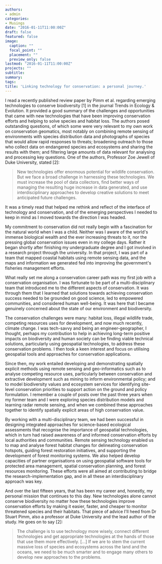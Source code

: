 ```yaml
---
authors:
- admin
categories:
- Musings
date: "2016-01-11T11:00:00Z"
draft: false
featured: false
image:
  caption: ""
  focal_point: ""
  placement: ""
  preview_only: false
lastmod: "2016-01-11T11:00:00Z"
projects: ""
subtitle:
summary:
tags:
title: 'Linking technology for conservation: a personal journey.'
---
```

I read a recently published review paper by Pimm et al. regarding emerging technologies to conserve biodiversity [1] in the journal Trends in Ecology & Evolution. It provided a good summary of the challenges and opportunities that came with new technologies that have been improving conservation efforts and helping to solve species and habitat loss. The authors posed outstanding questions, of which some were very relevant to my own work on conservation geomatics, most notably on combining remote sensing of environments with species distribution data and photographs of species that would allow rapid responses to threats; broadening outreach to those who collect data on endangered species and ecosystems and sharing the results with them; and filtering large amounts of data relevant for analysing and processing key questions. One of the authors, Professor Zoe Jewell of Duke University, stated [2]:

> New technologies offer enormous potential for wildlife conservation. But we face a broad challenge in harnessing these technologies. We must increase the pool of data collectors, find better ways of managing the resulting huge increase in data generated, and use interdisciplinary approaches to develop creative solutions to meet anticipated future challenges.

It was a timely read that helped me rethink and reflect of the interface of technology and conservation, and of the emerging perspectives I needed to keep in mind as I moved towards the direction I was headed.

My commitment to conservation did not really begin with a fascination for the natural world when I was a child. Neither was I aware of the world's immense biological wealth and the ever increasing threats to it, nor the pressing global conservation issues even in my college days. Rather it began shortly after finishing my undergraduate degree and I got involved in a research project through the university. In that project, I was part of a team that mapped coastal habitats using remote sensing data, and the maps and information we generated fed into improving the government's fisheries management efforts.

What really set me along a conservation career path was my first job with a conservation organisation. I was fortunate to be part of a multi-disciplinary team that introduced me to the different aspects of conservation. It was through them that I learned that solutions towards achieving conservation success needed to be grounded on good science, led to empowered communities, and considered human well-being. It was here that I became genuinely concerned about the state of our environment and biodiversity.

The conservation challenges were many: habitat loss, illegal wildlife trade, competing resources uses for development, and now much recently, climate change. I was tech-savvy and being an engineer-geographer, I thought, perhaps my contribution to help in achieving long-term positive impacts on biodiversity and human society can be finding viable technical solutions, particularly using geospatial technologies, to address these conservation problems. I then took a keen interest and focus on utilising geospatial tools and approaches for conservation applications.

Since then, my work entailed developing and demonstrating spatially explicit methods using remote sensing and geo-informatics such as to analyse competing resource uses, particularly between conservation and extractive development such as mining to inform environmental policy; and to model biodiversity values and ecosystem services for identifying site-level conservation priorities to support action on the ground and policy formulation. I remember a couple of posts over the past three years when my former team and I were exploring species distribution models and learning radar remote sensing, and when we combined these approaches together to identify spatially explicit areas of high conservation value.

By working with a multi-disciplinary team, we had been successful in designing integrated approaches for science-based ecological assessments that recognise the importance of geospatial technologies, which in turn had raised awareness of and informed conservation efforts by local authorities and communities. Remote sensing technology enabled us to map and analyse forest habitat changes for delineating conservation hotspots, guiding forest restoration initiatives, and supporting the development of forest monitoring systems. We also helped develop capacities of partner organisations on using geospatial software tools for protected area management, spatial conservation planning, and forest resources monitoring. These efforts were all aimed at contributing to bridge the research-implementation gap, and in all these an interdisciplinary approach was key.

And over the last fifteen years, that has been my career and, honestly, my personal mission that continues to this day. New technologies alone cannot conserve biodiversity no matter how these technologies improve conservation efforts by making it easier, faster, and cheaper to monitor threatened species and their habitats. That piece of advice I'll heed from Dr Stuart Pimm, also a professor at Duke University and the lead author of the study. He goes on to say [2]:

> The challenge is to use technology more wisely, connect different technologies and get appropriate technologies at the hands of those that use them more effectively. [...] If we are to stem the current massive loss of species and ecosystems across the land and the oceans, we need to be much smarter and to engage many others to develop new approaches to the problems.